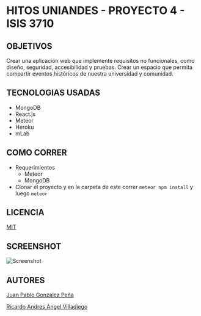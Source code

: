 # HITOS UNIANDES - PROYECTO 4 - ISIS 3710

## OBJETIVOS

Crear una aplicación web que implemente requisitos no funcionales, como diseño, seguridad, accesibilidad y pruebas.
Crear un espacio que permita compartir eventos históricos de nuestra universidad y comunidad.

## TECNOLOGIAS USADAS

* MongoDB
* React.js
* Meteor
* Heroku
* mLab

## COMO CORRER
* Requerimientos
  + Meteor
  + MongoDB
* Clonar el proyecto y en la carpeta de este correr `meteor npm install` y luego `meteor`

## LICENCIA
[MIT](https://github.com/jpgonzalez14/project4/blob/master/LICENSE)

## SCREENSHOT
![Screenshot](https://jpgonzalez14.github.io/p4.png)

## AUTORES
[Juan Pablo Gonzalez Peña](https://github.com/jpgonzalez14)

[Ricardo Andres Angel Villadiego](https://github.com/rangel10)
